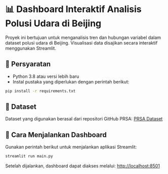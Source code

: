 # 📊 Dashboard Interaktif Analisis Polusi Udara di Beijing

Proyek ini bertujuan untuk menganalisis tren dan hubungan variabel dalam dataset polusi udara di Beijing. Visualisasi data disajikan secara interaktif menggunakan Streamlit.

## 📌 Persyaratan

- Python 3.8 atau versi lebih baru
- Instal pustaka yang diperlukan dengan perintah berikut:

```bash
pip install -r requirements.txt
```

## 📂 Dataset

Dataset yang digunakan berasal dari repositori GitHub PRSA:
[PRSA Dataset](https://github.com/marceloreis/HTI/tree/master/PRSA_Data_20130301-20170228)

## 🚀 Cara Menjalankan Dashboard

Gunakan perintah berikut untuk menjalankan aplikasi Streamlit:

```bash
streamlit run main.py
```

Setelah dijalankan, dashboard dapat diakses melalui: [http://localhost:8501](http://localhost:8501)
